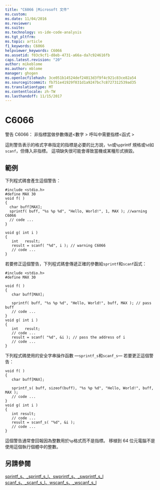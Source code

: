 ```yaml
---
title: "C6066 |Microsoft 文件"
ms.custom: 
ms.date: 11/04/2016
ms.reviewer: 
ms.suite: 
ms.technology: vs-ide-code-analysis
ms.tgt_pltfrm: 
ms.topic: article
f1_keywords: C6066
helpviewer_keywords: C6066
ms.assetid: f03c9cf1-d8eb-4731-a66a-da7c924616fb
caps.latest.revision: "20"
author: mikeblome
ms.author: mblome
manager: ghogen
ms.openlocfilehash: 3ce051b14524def24013d3f9f4c921c83ce82a54
ms.sourcegitcommit: fb751e41929f031d1a9247bc7c8727312539ad35
ms.translationtype: MT
ms.contentlocale: zh-TW
ms.lasthandoff: 11/15/2017
---
```

# <a name="c6066"></a>C6066
警告 C6066： 非指標當做參數傳遞\<數字 > 呼叫中需要指標\<函式 >  
  
 這則警告表示的格式字串指定的指標是必要的比方說，`%n`或`%p`printf 規格或`%d`如`scanf`，但傳入非指標。 這項缺失很可能會導致當機或某種形式損毀。  
  
## <a name="example"></a>範例  
 下列程式碼會產生這個警告：  
  
```  
#include <stdio.h>  
#define MAX 30  
void f( )  
{  
  char buff[MAX];  
  sprintf( buff, "%s %p %d", "Hello, World!", 1, MAX ); //warning C6066  
  // code ...  
}  
  
void g( int i )  
{  
   int   result;  
   result = scanf( "%d", i ); // warning C6066  
   // code ...  
}  
```  
  
 若要修正這個警告，下列程式碼會傳遞正確的參數給`sprintf`和`scanf`函式：  
  
```  
#include <stdio.h>  
#define MAX 30  
  
void f( )  
{  
   char buff[MAX];  
  
   sprintf( buff, "%s %p %d", "Hello, World!", buff, MAX ); // pass buff  
   // code ...   
}  
void g( int i )  
{  
   int   result;  
   // code ...  
   result = scanf( "%d", &i ); // pass the address of i  
   // code ...  
}  
```  
  
 下列程式碼使用的安全字串操作函數 —`sprintf_s`和`scanf_s`— 若要更正這個警告：  
  
```  
void f( )  
{  
   char buff[MAX];  
  
   sprintf_s( buff, sizeof(buff), "%s %p %d", "Hello, World!", buff, MAX );   
   // code ...   
}  
void g( int i )  
{  
   int result;  
   // code ...  
   result = scanf_s( "%d", &i );   
   // code ...  
}  
```  
  
 這個警告通常會回報因為整數用於`%p`格式而不是指標。 移植到 64 位元電腦不是使用這個執行個體中的整數。  
  
## <a name="see-also"></a>另請參閱  
 [sprintf_s、_sprintf_s_l、swprintf_s、_swprintf_s_l](/cpp/c-runtime-library/reference/sprintf-s-sprintf-s-l-swprintf-s-swprintf-s-l)   
 [scanf_s、_scanf_s_l、wscanf_s、_wscanf_s_l](/cpp/c-runtime-library/reference/scanf-s-scanf-s-l-wscanf-s-wscanf-s-l)